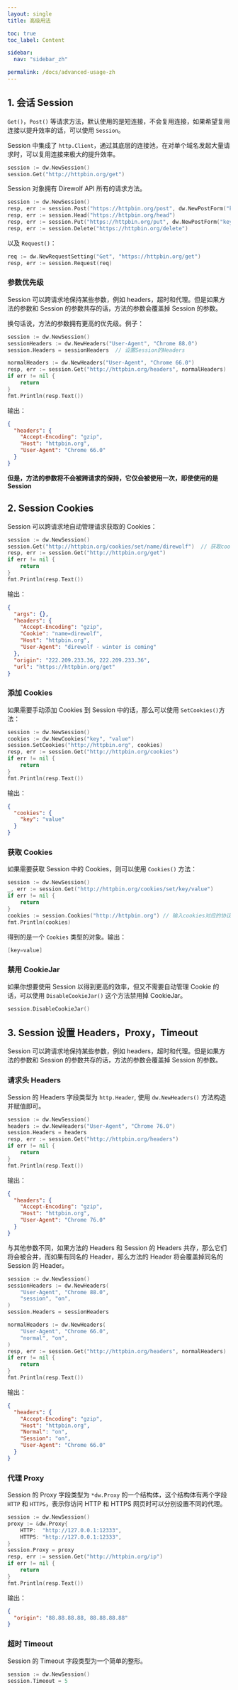 ```yaml
---
layout: single
title: 高级用法

toc: true
toc_label: Content

sidebar:
  nav: "sidebar_zh"

permalink: /docs/advanced-usage-zh
---
```


## 1. 会话 Session

`Get()`，`Post()` 等请求方法，默认使用的是短连接，不会复用连接，如果希望复用连接以提升效率的话，可以使用 `Session`。

Session 中集成了 `http.Client`，通过其底层的连接池，在对单个域名发起大量请求时，可以复用连接来极大的提升效率。

```go
session := dw.NewSession()
session.Get("http://httpbin.org/get")
```

Session 对象拥有 Direwolf API 所有的请求方法。

```go
session := dw.NewSession()
resp, err := session.Post("https://httpbin.org/post", dw.NewPostForm("key", "value"))
resp, err := session.Head("https://httpbin.org/head")
resp, err := session.Put("https://httpbin.org/put", dw.NewPostForm("key", "value"))
resp, err := session.Delete("https://httpbin.org/delete")
```

以及 `Request()`：

```go
req := dw.NewRequestSetting("Get", "https://httpbin.org/get")
resp, err := session.Request(req)
```

### 参数优先级

Session 可以跨请求地保持某些参数，例如 headers，超时和代理。但是如果方法的参数和 Session 的参数共存的话，方法的参数会覆盖掉 Session 的参数。

换句话说，方法的参数拥有更高的优先级。例子：

```go
session := dw.NewSession()
sessionHeaders := dw.NewHeaders("User-Agent", "Chrome 88.0")
session.Headers = sessionHeaders  // 设置Session的Headers

normalHeaders := dw.NewHeaders("User-Agent", "Chrome 66.0")
resp, err := session.Get("http://httpbin.org/headers", normalHeaders)
if err != nil {
    return
}
fmt.Println(resp.Text())
```

输出：

```json
{
  "headers": {
    "Accept-Encoding": "gzip",
    "Host": "httpbin.org",
    "User-Agent": "Chrome 66.0"
  }
}
```

**但是，方法的参数将不会被跨请求的保持，它仅会被使用一次，即使使用的是 Session**

## 2. Session Cookies

Session 可以跨请求地自动管理请求获取的 Cookies：

```go
session := dw.NewSession()
session.Get("http://httpbin.org/cookies/set/name/direwolf")  // 获取cookie
resp, err := session.Get("http://httpbin.org/get")
if err != nil {
    return
}
fmt.Println(resp.Text())
```

输出：

```json
{
  "args": {},
  "headers": {
    "Accept-Encoding": "gzip",
    "Cookie": "name=direwolf",
    "Host": "httpbin.org",
    "User-Agent": "direwolf - winter is coming"
  },
  "origin": "222.209.233.36, 222.209.233.36",
  "url": "https://httpbin.org/get"
}
```

### 添加 Cookies

如果需要手动添加 Cookies 到 Session 中的话，那么可以使用 `SetCookies()`方法：

```go
session := dw.NewSession()
cookies := dw.NewCookies("key", "value")
session.SetCookies("http://httpbin.org", cookies)
resp, err := session.Get("http://httpbin.org/cookies")
if err != nil {
    return
}
fmt.Println(resp.Text())
```

输出：

```json
{
  "cookies": {
    "key": "value"
  }
}
```

### 获取 Cookies

如果需要获取 Session 中的 Cookies，则可以使用 `Cookies()` 方法：

```go
session := dw.NewSession()
_, err := session.Get("http://httpbin.org/cookies/set/key/value")
if err != nil {
    return
}
cookies := session.Cookies("http://httpbin.org") // 输入cookies对应的协议和域名
fmt.Println(cookies)
```

得到的是一个 `Cookies` 类型的对象。输出：

```go
[key=value]
```

### 禁用 CookieJar

如果你想要使用 Session 以得到更高的效率，但又不需要自动管理 Cookie 的话，可以使用 `DisableCookieJar()` 这个方法禁用掉 CookieJar。

```go
session.DisableCookieJar()
```

## 3. Session 设置 Headers，Proxy，Timeout

Session 可以跨请求地保持某些参数，例如 headers，超时和代理。但是如果方法的参数和 Session 的参数共存的话，方法的参数会覆盖掉 Session 的参数。

### 请求头 Headers

Session 的 Headers 字段类型为 `http.Header`, 使用 `dw.NewHeaders()` 方法构造并赋值即可。

```go
session := dw.NewSession()
headers := dw.NewHeaders("User-Agent", "Chrome 76.0")
session.Headers = headers
resp, err := session.Get("http://httpbin.org/headers")
if err != nil {
    return
}
fmt.Println(resp.Text())
```

输出：

```json
{
  "headers": {
    "Accept-Encoding": "gzip",
    "Host": "httpbin.org",
    "User-Agent": "Chrome 76.0"
  }
}
```

与其他参数不同，如果方法的 Headers 和 Session 的 Headers 共存，那么它们将会被合并，而如果有同名的 Header，那么方法的 Header 将会覆盖掉同名的 Session 的 Header。

```go
session := dw.NewSession()
sessionHeaders := dw.NewHeaders(
    "User-Agent", "Chrome 88.0",
    "session", "on",
)
session.Headers = sessionHeaders

normalHeaders := dw.NewHeaders(
    "User-Agent", "Chrome 66.0",
    "normal", "on",
)
resp, err := session.Get("http://httpbin.org/headers", normalHeaders)
if err != nil {
    return
}
fmt.Println(resp.Text())
```

输出：

```json
{
  "headers": {
    "Accept-Encoding": "gzip",
    "Host": "httpbin.org",
    "Normal": "on",
    "Session": "on",
    "User-Agent": "Chrome 66.0"
  }
}
```

### 代理 Proxy

Session 的 Proxy 字段类型为 `*dw.Proxy` 的一个结构体，这个结构体有两个字段 `HTTP` 和 `HTTPS`，表示你访问 HTTP 和 HTTPS 网页时可以分别设置不同的代理。

```go
session := dw.NewSession()
proxy := &dw.Proxy{
    HTTP:  "http://127.0.0.1:12333",
    HTTPS: "http://127.0.0.1:12333",
}
session.Proxy = proxy
resp, err := session.Get("http://httpbin.org/ip")
if err != nil {
    return
}
fmt.Println(resp.Text())
```

输出：

```json
{
  "origin": "88.88.88.88, 88.88.88.88"
}
```

### 超时 Timeout

Session 的 Timeout 字段类型为一个简单的整形。

```go
session := dw.NewSession()
session.Timeout = 5
```
